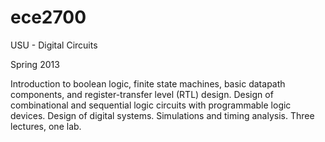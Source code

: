 # ece2700
USU - Digital Circuits

Spring 2013

Introduction to boolean logic, finite state machines, basic datapath components, and register-transfer level (RTL) design. Design of combinational and sequential logic circuits with programmable logic devices. Design of digital systems. Simulations and timing analysis. Three lectures, one lab.
